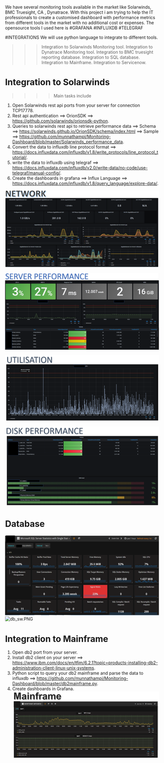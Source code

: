 We have several monitoring tools available in the market like Solarwinds, BMC Truesight, CA , Dynatrace.
With this project i am trying to help the IT professionals to create a customised dashboard with performance metrics from different tools in the market with no additional cost or expenses.
The opensource tools I  used here is 
#GRAFANA
#INFLUXDB
#TELEGRAF

#INTEGRATIONS
We will use python language to integrate to different tools. 

>>> Integration to Solarwinds Monitoring tool.
>>> Integration to Dynatrace Monitoring tool.
>>> Integration to BMC truesight reporting database.
>>> Integration to SQL database.
>>> Integration to Mainframe.
>>> Integration to Servicenow.


# Integration to Solarwinds
>>>> Main tasks include
1. Open Solarwinds rest api ports from your server for connection TCP17778.
2. Rest api authentication ==> OrionSDK ==> https://github.com/solarwinds/orionsdk-python.
3. Queries to solarwinds rest api to retrieve performance data ==> Schema ==> https://solarwinds.github.io/OrionSDK/schema/index.html ==> Sample ==> https://github.com/munnathampi/Monitoring-Dashboard/blob/master/Solarwinds_performance_data.
4. Convert the data to influxdb line protocol format ==> https://docs.influxdata.com/influxdb/v1.8/write_protocols/line_protocol_tutorial/.
5. write the data to influxdb using telegraf ==> https://docs.influxdata.com/influxdb/v2.0/write-data/no-code/use-telegraf/manual-config/.
6. Create the dashboards in grafana ==> Influx Language ==> https://docs.influxdata.com/influxdb/v1.8/query_language/explore-data/.

![Network_sw.PNG](https://github.com/munnathampi/Monitoring-Dashboard/blob/master/Network_sw.PNG)

![Server_sw.PNG](https://github.com/munnathampi/Monitoring-Dashboard/blob/master/Server_sw.PNG)

![Utilization_sw.PNG](https://github.com/munnathampi/Monitoring-Dashboard/blob/master/Utilization_sw.PNG)

![disk_sw.PNG](https://github.com/munnathampi/Monitoring-Dashboard/blob/master/disk_sw.PNG)

# Database
![db.PNG](https://github.com/munnathampi/Monitoring-Dashboard/blob/master/db.PNG)
![db_sw.PNG](https://github.com/munnathampi/Monitoring-Dashboard/blob/master/db_sw.PNG)
# Integration to Mainframe
1. Open db2 port from your server.
2. Install db2 client on your server ==> https://www.ibm.com/docs/en/tfim/6.2.1?topic=products-installing-db2-administration-client-linux-unix-systems.
3. Python script to query your db2 mainframe and parse the data to influxdb ==> https://github.com/munnathampi/Monitoring-Dashboard/blob/master/db2mainframe.py.
4. Create dashboards in Grafana.
![mf_script.PNG](https://github.com/munnathampi/Monitoring-Dashboard/blob/master/mf_script.PNG)
